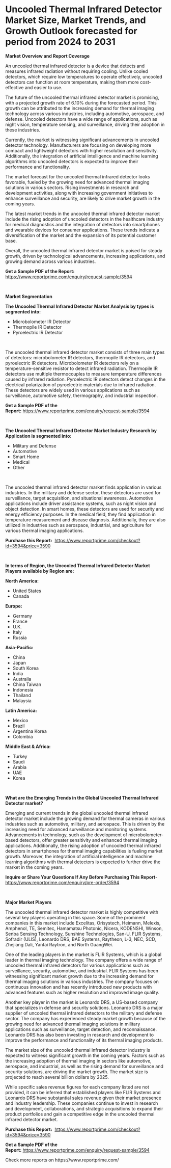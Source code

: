 <p><h1>Uncooled Thermal Infrared Detector Market Size, Market Trends, and Growth Outlook forecasted for period from 2024 to 2031</h1></p><p><strong>Market Overview and Report Coverage</strong></p>
<p><p>An uncooled thermal infrared detector is a device that detects and measures infrared radiation without requiring cooling. Unlike cooled detectors, which require low temperatures to operate effectively, uncooled detectors can function at room temperature, making them more cost-effective and easier to use.</p><p>The future of the uncooled thermal infrared detector market is promising, with a projected growth rate of 6.10% during the forecasted period. This growth can be attributed to the increasing demand for thermal imaging technology across various industries, including automotive, aerospace, and defense. Uncooled detectors have a wide range of applications, such as night vision, temperature sensing, and surveillance, driving their adoption in these industries.</p><p>Currently, the market is witnessing significant advancements in uncooled detector technology. Manufacturers are focusing on developing more compact and lightweight detectors with higher resolution and sensitivity. Additionally, the integration of artificial intelligence and machine learning algorithms into uncooled detectors is expected to improve their performance and functionality.</p><p>The market forecast for the uncooled thermal infrared detector looks favorable, fueled by the growing need for advanced thermal imaging solutions in various sectors. Rising investments in research and development activities, along with increasing government initiatives to enhance surveillance and security, are likely to drive market growth in the coming years.</p><p>The latest market trends in the uncooled thermal infrared detector market include the rising adoption of uncooled detectors in the healthcare industry for medical diagnostics and the integration of detectors into smartphones and wearable devices for consumer applications. These trends indicate a diversification of the market and the expansion of its potential customer base.</p><p>Overall, the uncooled thermal infrared detector market is poised for steady growth, driven by technological advancements, increasing applications, and growing demand across various industries.</p></p>
<p><strong>Get a Sample PDF of the Report:</strong> <a href="https://www.reportprime.com/enquiry/request-sample/3594">https://www.reportprime.com/enquiry/request-sample/3594</a></p>
<p>&nbsp;</p>
<p><strong>Market Segmentation</strong></p>
<p><strong>The Uncooled Thermal Infrared Detector Market Analysis by types is segmented into:</strong></p>
<p><ul><li>Microbolometer IR Detector</li><li>Thermopile IR Detector</li><li>Pyroelectric IR Detector</li></ul></p>
<p>&nbsp;</p>
<p><p>The uncooled thermal infrared detector market consists of three main types of detectors: microbolometer IR detectors, thermopile IR detectors, and pyroelectric IR detectors. Microbolometer IR detectors rely on a temperature-sensitive resistor to detect infrared radiation. Thermopile IR detectors use multiple thermocouples to measure temperature differences caused by infrared radiation. Pyroelectric IR detectors detect changes in the electrical polarization of pyroelectric materials due to infrared radiation. These detectors are widely used in various applications such as surveillance, automotive safety, thermography, and industrial inspection.</p></p>
<p><strong>Get a Sample PDF of the Report:</strong>&nbsp;<a href="https://www.reportprime.com/enquiry/request-sample/3594">https://www.reportprime.com/enquiry/request-sample/3594</a></p>
<p>&nbsp;</p>
<p><strong>The Uncooled Thermal Infrared Detector Market Industry Research by Application is segmented into:</strong></p>
<p><ul><li>Military and Defense</li><li>Automotive</li><li>Smart Home</li><li>Medical</li><li>Other</li></ul></p>
<p>&nbsp;</p>
<p><p>The uncooled thermal infrared detector market finds application in various industries. In the military and defense sector, these detectors are used for surveillance, target acquisition, and situational awareness. Automotive applications include driver assistance systems, such as night vision and object detection. In smart homes, these detectors are used for security and energy efficiency purposes. In the medical field, they find application in temperature measurement and disease diagnosis. Additionally, they are also utilized in industries such as aerospace, industrial, and agriculture for various thermal imaging applications.</p></p>
<p><strong>Purchase this Report:</strong>&nbsp; <a href="https://www.reportprime.com/checkout?id=3594&price=3590">https://www.reportprime.com/checkout?id=3594&price=3590</a></p>
<p>&nbsp;</p>
<p><strong>In terms of Region, the Uncooled Thermal Infrared Detector Market Players available by Region are:</strong></p>
<p>
    <p> <strong> North America: </strong>
        <ul>
            <li>United States</li>
            <li>Canada</li>
        </ul>
        </p> 
    <p> <strong> Europe: </strong>
        <ul>
            <li>Germany</li>
            <li>France</li>
            <li>U.K.</li>
            <li>Italy</li>
            <li>Russia</li>
        </ul>
        </p> 
    <p> <strong> Asia-Pacific: </strong>
        <ul>
            <li>China</li>
            <li>Japan</li>
            <li>South Korea</li>
            <li>India</li>
            <li>Australia</li>
            <li>China Taiwan</li>
            <li>Indonesia</li>
            <li>Thailand</li>
            <li>Malaysia</li>
        </ul>
        </p> 
    <p> <strong> Latin America: </strong>
        <ul>
            <li>Mexico</li>
            <li>Brazil</li>
            <li>Argentina Korea</li>
            <li>Colombia</li>
        </ul>
        </p> 
    <p> <strong> Middle East & Africa: </strong>
        <ul>
            <li>Turkey</li>
            <li>Saudi</li>
            <li>Arabia</li>
            <li>UAE</li>
            <li>Korea</li>
        </ul>
    </p>
    </p>
<p>&nbsp;</p>
<p><strong>What are the Emerging Trends in the Global Uncooled Thermal Infrared Detector market?</strong></p>
<p><p>Emerging and current trends in the global uncooled thermal infrared detector market include the growing demand for thermal cameras in various industries such as automotive, military, and aerospace. This is driven by the increasing need for advanced surveillance and monitoring systems. Advancements in technology, such as the development of microbolometer-based detectors, offer greater sensitivity and enhanced thermal imaging applications. Additionally, the rising adoption of uncooled thermal infrared detectors in smartphones for thermal imaging capabilities is fueling market growth. Moreover, the integration of artificial intelligence and machine learning algorithms with thermal detectors is expected to further drive the market in the coming years.</p></p>
<p><strong>Inquire or Share Your Questions If Any Before Purchasing This Report</strong>- <a href="https://www.reportprime.com/enquiry/pre-order/3594">https://www.reportprime.com/enquiry/pre-order/3594</a></p>
<p>&nbsp;</p>
<p><strong>Major Market Players</strong></p>
<p><p>The uncooled thermal infrared detector market is highly competitive with several key players operating in this space. Some of the prominent companies in this market include Excelitas, Orisystech, Heimann, Melexis, Amphenol, TE, Semitec, Hamamatsu Photonic, Nicera, KODENSHI, Winson, Senba Sensing Technology, Sunshine Technologies, San-U, FLIR Systems, Sofradir (ULIS), Leonardo DRS, BAE Systems, Raytheon, L-3, NEC, SCD, Zhejiang Dali, Yantai Raytron, and North GuangWei.</p><p>One of the leading players in the market is FLIR Systems, which is a global leader in thermal imaging technology. The company offers a wide range of uncooled thermal infrared detectors for various applications such as surveillance, security, automotive, and industrial. FLIR Systems has been witnessing significant market growth due to the increasing demand for thermal imaging solutions in various industries. The company focuses on continuous innovation and has recently introduced new products with advanced features such as higher resolution and improved image quality.</p><p>Another key player in the market is Leonardo DRS, a US-based company that specializes in defense and security solutions. Leonardo DRS is a major supplier of uncooled thermal infrared detectors to the military and defense sector. The company has experienced steady market growth because of the growing need for advanced thermal imaging solutions in military applications such as surveillance, target detection, and reconnaissance. Leonardo DRS has also been investing in research and development to improve the performance and functionality of its thermal imaging products.</p><p>The market size of the uncooled thermal infrared detector industry is expected to witness significant growth in the coming years. Factors such as the increasing adoption of thermal imaging in sectors like automotive, aerospace, and industrial, as well as the rising demand for surveillance and security solutions, are driving the market growth. The market size is projected to reach several billion dollars by 2025.</p><p>While specific sales revenue figures for each company listed are not provided, it can be inferred that established players like FLIR Systems and Leonardo DRS have substantial sales revenue given their market presence and industry leadership. These companies continue to invest in research and development, collaborations, and strategic acquisitions to expand their product portfolios and gain a competitive edge in the uncooled thermal infrared detector market.</p></p>
<p><strong>Purchase this Report:</strong>&nbsp;&nbsp;<a href="https://www.reportprime.com/checkout?id=3594&price=3590">https://www.reportprime.com/checkout?id=3594&price=3590</a></p>
<p></p>
<p><strong>Get a Sample PDF of the Report:</strong>&nbsp;<a href="https://www.reportprime.com/enquiry/request-sample/3594">https://www.reportprime.com/enquiry/request-sample/3594</a></p>
<p>Check more reports on https://www.reportprime.com/</p>